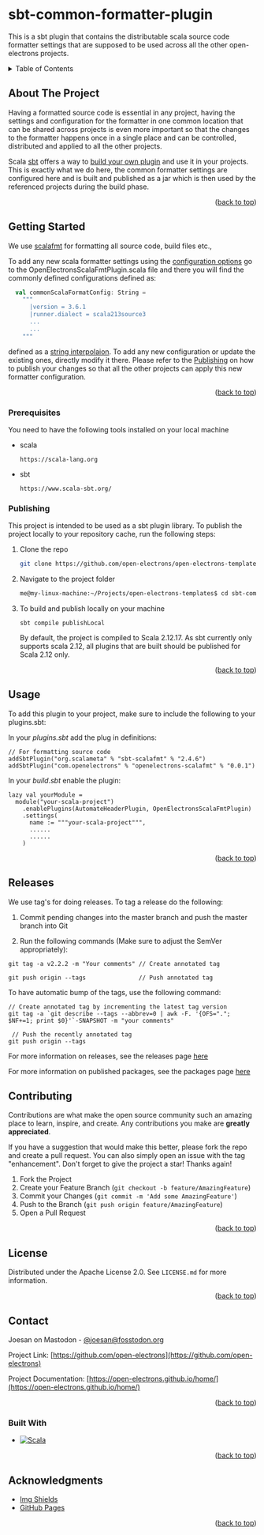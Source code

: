 # sbt-common-formatter-plugin

This is a sbt plugin that contains the distributable scala source code formatter settings that are supposed to be used
across all the other open-electrons projects.

<!-- PROJECT SHIELDS -->
<!--
*** I'm using markdown "reference style" links for readability.
*** Reference links are enclosed in brackets [ ] instead of parentheses ( ).
*** See the bottom of this document for the declaration of the reference variables
*** for contributors-url, forks-url, etc. This is an optional, concise syntax you may use.
*** https://www.markdownguide.org/basic-syntax/#reference-style-links

*** For informarion on how to create shields and icons, have a look at this useful documentation
*** https://javascript.plainenglish.io/how-to-make-custom-language-badges-for-your-profile-using-shields-io-d2aeaf016b6b

TODO: These badges do not apply yet as the repo is still in private mode!

[![Contributors][contributors-shield]][contributors-url]
[![Forks][forks-shield]][forks-url]
[![Stargazers][stars-shield]][stars-url]
[![Issues][issues-shield]][issues-url]
[![MIT License][license-shield]][license-url]

-->

<!-- TABLE OF CONTENTS -->
<details>
  <summary>Table of Contents</summary>
  <ol>
    <li>
      <a href="#about-the-project">About The Project</a>
    </li>
    <li>
      <a href="#getting-started">Getting Started</a>
      <ul>
        <li><a href="#prerequisites">Prerequisites</a></li>
        <li><a href="#publishing">Publishing</a></li>
      </ul>
    </li>
    <li><a href="#usage">Usage</a></li>
    <li><a href="#releases">Releases</a></li>
    <li><a href="#contributing">Contributing</a></li>
    <li><a href="#license">License</a></li>
    <li><a href="#contact">Contact</a></li>
    <li><a href="#builtwith">Built With</a></li>
    <li><a href="#acknowledgments">Acknowledgments</a></li>
  </ol>
</details>


<!-- ABOUT THE PROJECT -->
## About The Project

Having a formatted source code is essential in any project, having the settings and configuration for the formatter in one
common location that can be shared across projects is even more important so that the changes to the formatter
happens once in a single place and can be controlled, distributed and applied to all the other projects.

Scala [sbt](https://www.scala-sbt.org/) offers a way to [build your own plugin](https://www.scala-sbt.org/1.x/docs/Plugins.html#Creating+an+auto+plugin) 
and use it in your projects. This is exactly what we do here, the common formatter settings are configured here and is
built and published as a jar which is then used by the referenced projects during the build phase.

<p align="right">(<a href="#readme-top">back to top</a>)</p>


<!-- GETTING STARTED -->
## Getting Started

We use [scalafmt](https://scalameta.org/scalafmt/) for formatting all source code, build files etc.,

To add any new scala formatter settings using the [configuration options](https://scalameta.org/scalafmt/docs/configuration.html)
go to the OpenElectronsScalaFmtPlugin.scala file and there you will find the commonly defined configurations defined
as:

```scala
  val commonScalaFormatConfig: String =
    """
      |version = 3.6.1
      |runner.dialect = scala213source3
      ...
      ...
    """
```

defined as a [string interpolaion](https://docs.scala-lang.org/overviews/core/string-interpolation.html). To add any new
configuration or update the existing ones, directly modify it there. Please refer to the <a href="#publishing">Publishing</a>
on how to publish your changes so that all the other projects can apply this new formatter configuration.

<p align="right">(<a href="#readme-top">back to top</a>)</p>

### Prerequisites

You need to have the following tools installed on your local machine
* scala
  ```
  https://scala-lang.org
  ```

* sbt
  ```
  https://www.scala-sbt.org/
  ```

### Publishing

This project is intended to be used as a sbt plugin library. To publish the project locally to your repository cache, run 
the following steps:

1. Clone the repo
   ```sh
   git clone https://github.com/open-electrons/open-electrons-templates.git
   ```

2. Navigate to the project folder
   ```sh
   me@my-linux-machine:~/Projects/open-electrons-templates$ cd sbt-common-formatter-plugin/
   ```

3. To build and publish locally on your machine
   ```
   sbt compile publishLocal
   ```

    By default, the project is compiled to Scala 2.12.17. As sbt currently only supports scala 2.12, all plugins that
    are built should be published for Scala 2.12 only.

<p align="right">(<a href="#readme-top">back to top</a>)</p>


<!-- USAGE EXAMPLES -->
## Usage

To add this plugin to your project, make sure to include the following to your plugins.sbt:

In your _plugins.sbt_ add the plug in definitions:
```
// For formatting source code
addSbtPlugin("org.scalameta" % "sbt-scalafmt" % "2.4.6")
addSbtPlugin("com.openelectrons" % "openelectrons-scalafmt" % "0.0.1")
```

In your _build.sbt_ enable the plugin:
```
lazy val yourModule =
  module("your-scala-project")
    .enablePlugins(AutomateHeaderPlugin, OpenElectronsScalaFmtPlugin)
    .settings(
      name := """your-scala-project""",
      ......
      ......
    )
```

<p align="right">(<a href="#readme-top">back to top</a>)</p>


<!-- RELEASES -->
## Releases

We use tag's for doing releases. To tag a release do the following:

1. Commit pending changes into the master branch and push the master branch into Git

2. Run the following commands (Make sure to adjust the SemVer appropriately):

```
git tag -a v2.2.2 -m "Your comments" // Create annotated tag

git push origin --tags               // Push annotated tag
```

To have automatic bump of the tags, use the following command:

```
// Create annotated tag by incrementing the latest tag version
git tag -a `git describe --tags --abbrev=0 | awk -F. '{OFS="."; $NF+=1; print $0}'`-SNAPSHOT -m "your comments"

 // Push the recently annotated tag
git push origin --tags              
```

For more information on releases, see the releases page [here](https://github.com/open-electrons/open-electrons-templates/releases)

For more information on published packages, see the packages page [here](https://github.com/orgs/open-electrons/packages?repo_name=open-electrons-templates)

<!-- CONTRIBUTING -->
## Contributing

Contributions are what make the open source community such an amazing place to learn, inspire, and create. Any contributions you make are **greatly appreciated**.

If you have a suggestion that would make this better, please fork the repo and create a pull request. You can also simply open an issue with the tag "enhancement".
Don't forget to give the project a star! Thanks again!

1. Fork the Project
2. Create your Feature Branch (`git checkout -b feature/AmazingFeature`)
3. Commit your Changes (`git commit -m 'Add some AmazingFeature'`)
4. Push to the Branch (`git push origin feature/AmazingFeature`)
5. Open a Pull Request

<p align="right">(<a href="#readme-top">back to top</a>)</p>


<!-- LICENSE -->
## License

Distributed under the Apache License 2.0. See `LICENSE.md` for more information.

<p align="right">(<a href="#readme-top">back to top</a>)</p>


<!-- CONTACT -->
## Contact

Joesan on Mastodon - [@joesan@fosstodon.org](https://fosstodon.org/@joesan)

Project Link: [https://github.com/open-electrons](https://github.com/open-electrons)

Project Documentation: [https://open-electrons.github.io/home/](https://open-electrons.github.io/home/)

<p align="right">(<a href="#readme-top">back to top</a>)</p>


### Built With

* [![Scala][Scala]][Scala-url]

<p align="right">(<a href="#readme-top">back to top</a>)</p>


<!-- ACKNOWLEDGMENTS -->
## Acknowledgments

* [Img Shields](https://shields.io)
* [GitHub Pages](https://pages.github.com)

<p align="right">(<a href="#readme-top">back to top</a>)</p>



<!-- MARKDOWN LINKS & IMAGES -->
<!-- https://www.markdownguide.org/basic-syntax/#reference-style-links -->
[contributors-shield]: https://img.shields.io/github/contributors/open-electrons/ocpp-example-server.svg?style=for-the-badge
[contributors-url]: https://github.com/open-electrons/ocpp-example-server/graphs/contributors
[forks-shield]: https://img.shields.io/github/forks/open-electrons/ocpp-example-server.svg?style=for-the-badge
[forks-url]: https://github.com/open-electrons/ocpp-example-server/network/members
[stars-shield]: https://img.shields.io/github/stars/open-electrons/ocpp-example-server.svg?style=for-the-badge
[stars-url]: https://github.com/open-electrons/ocpp-example-server/stargazers
[issues-shield]: https://img.shields.io/github/issues/open-electrons/ocpp-example-server.svg?style=for-the-badge
[issues-url]: https://github.com/open-electrons/ocpp-example-server/issues
[license-shield]: https://img.shields.io/github/license/open-electrons/ocpp-example-server.svg?style=for-the-badge
[license-url]: https://github.com/open-electrons/ocpp-example-server/blob/master/LICENSE.md
[product-screenshot]: images/screenshot.png
[Scala]: https://img.shields.io/badge/-scala-red?logo=scala
[Scala-url]: https://www.scala-lang.org/
[Play-Framework]: https://img.shields.io/badge/-play-green?logo=play-framework
[Play-Framework-url]: https://www.playframework.com/
